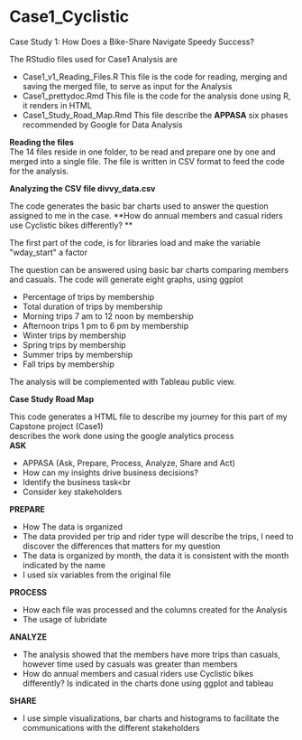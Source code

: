 # Case1_Cyclistic
Case Study 1: How Does a Bike-Share Navigate Speedy Success?


The RStudio files used for Case1 Analysis are<br>
* Case1_v1_Reading_Files.R This file is the code for reading, merging and saving the merged file, to serve as input for the Analysis<br>
* Case1_prettydoc.Rmd This file is the code for the analysis done using R, it renders in HTML<br>
* Case1_Study_Road_Map.Rmd This file describe the **APPASA**  six phases recommended by Google for Data Analysis<br>




**Reading the files**<br>
The 14 files reside in one folder, to be read and prepare one by one and merged into a single file. The file is written in CSV format to feed the code for the analysis.


**Analyzing the CSV file divvy_data.csv**<br>

The code generates the basic bar charts used to answer the question assigned to me in the case.
**How do annual members and casual riders use Cyclistic bikes differently? **<br>

The first part of the code, is for libraries load and make the variable "wday_start" a factor<br>

The question can be answered using basic bar charts comparing members and casuals. The code will generate eight graphs, using ggplot<br>

* Percentage of trips by membership<br>
* Total duration of trips by membership<br>
* Morning trips 7 am to 12 noon by membership<br>
* Afternoon trips 1 pm to 6 pm  by membership<br>
* Winter trips  by membership<br>
* Spring trips  by membership<br>
* Summer trips  by membership<br>
* Fall trips  by membership<br>

The analysis will be complemented with Tableau public view.


**Case Study Road Map**

This code generates a HTML file to describe my journey for this part of my Capstone project (Case1)<br>
describes the work done using the google analytics process<br>
**ASK**
* APPASA  (Ask, Prepare, Process, Analyze, Share and Act)<br>
* How can my insights drive business decisions?<br>
* Identify the business task<br
* Consider key stakeholders<br>

**PREPARE**<br>
* How The data is organized<br> 
* The data provided per trip and rider type will describe the trips, I need to discover the differences that matters for my question<br>
* The data is organized by month, the data it is consistent with the month indicated by the name<br>
* I used six variables from the original file<br>

**PROCESS**<br>
* How each file was processed and the columns created for the Analysis
* The usage of lubridate<br>

**ANALYZE**<br>
* The analysis showed that the members have more trips than casuals, however time used by casuals was greater than members<br>
* How do annual members and casual riders use Cyclistic bikes differently? Is indicated in the charts done using ggplot and tableau<br>

**SHARE**<br>
* I use simple visualizations, bar charts and histograms to facilitate the communications with the different stakeholders<br> 

